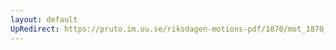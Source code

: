 ```yaml
---
layout: default
UpRedirect: https://pruto.im.uu.se/riksdagen-motions-pdf/1870/mot_1870__fk__27.pdf
---
```


